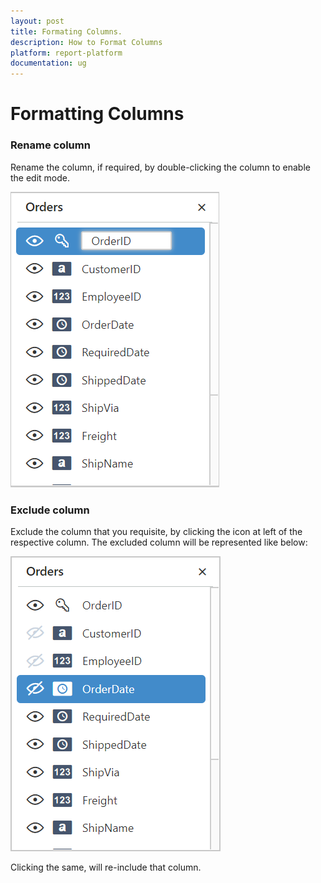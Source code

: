 ```yaml
---
layout: post
title: Formating Columns.
description: How to Format Columns
platform: report-platform
documentation: ug
---
```


# Formatting Columns

### Rename column

 Rename the column, if required, by double-clicking the column to enable the edit mode.

![](images/Rename-Column.png)

### Exclude column

 Exclude the column that you requisite, by clicking the icon at left of the respective column. The excluded column will be represented like below:

![](images/Hide-Column.png)

Clicking the same, will re-include that column.
